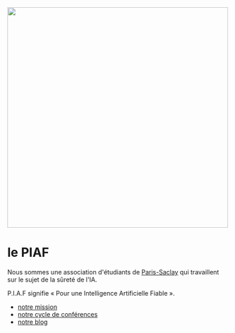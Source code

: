 
<img src="piaf_gray_with_text.svg" width="500em">

<br>

# le PIAF

Nous sommes une association d'étudiants de [Paris-Saclay](https://fr.wikipedia.org/wiki/Paris-Saclay) qui travaillent sur le sujet de la sûreté de l'IA.

P.I.A.F signifie « Pour une Intelligence Artificielle Fiable ».

- [notre mission](/presentation.html)
- [notre cycle de conférences](/asimov.html)
- [notre blog](blog.piaf-saclay.org)
